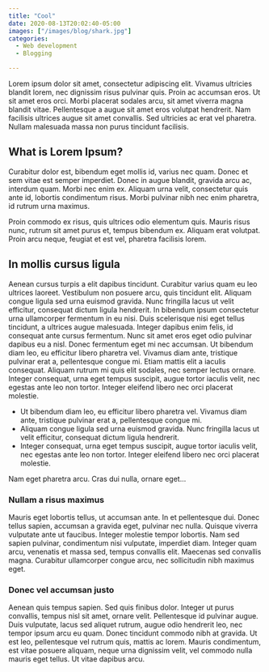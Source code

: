 ```yaml
---
title: "Cool"
date: 2020-08-13T20:02:40-05:00
images: ["/images/blog/shark.jpg"]
categories:
  - Web development
  - Blogging

---
```




Lorem ipsum dolor sit amet, consectetur adipiscing elit. Vivamus ultricies blandit lorem, nec dignissim risus pulvinar quis. Proin ac accumsan eros. Ut sit amet eros orci. Morbi placerat sodales arcu, sit amet viverra magna blandit vitae. Pellentesque a augue sit amet eros volutpat hendrerit. Nam facilisis ultrices augue sit amet convallis. Sed ultricies ac erat vel pharetra. Nullam malesuada massa non purus tincidunt facilisis.

## What is Lorem Ipsum?
Curabitur dolor est, bibendum eget mollis id, varius nec quam. Donec et sem vitae est semper imperdiet. Donec in augue blandit, gravida arcu ac, interdum quam. Morbi nec enim ex. Aliquam urna velit, consectetur quis ante id, lobortis condimentum risus. Morbi pulvinar nibh nec enim pharetra, id rutrum urna maximus. 

Proin commodo ex risus, quis ultrices odio elementum quis. Mauris risus nunc, rutrum sit amet purus et, tempus bibendum ex. Aliquam erat volutpat. Proin arcu neque, feugiat et est vel, pharetra facilisis lorem.

## In mollis cursus ligula
Aenean cursus turpis a elit dapibus tincidunt. Curabitur varius quam eu leo ultrices laoreet. Vestibulum non posuere arcu, quis tincidunt elit. Aliquam congue ligula sed urna euismod gravida. Nunc fringilla lacus ut velit efficitur, consequat dictum ligula hendrerit. In bibendum ipsum consectetur urna ullamcorper fermentum in eu nisi. Duis scelerisque nisi eget tellus tincidunt, a ultrices augue malesuada. Integer dapibus enim felis, id consequat ante cursus fermentum. Nunc sit amet eros eget odio pulvinar dapibus eu a nisl. Donec fermentum eget mi nec accumsan. Ut bibendum diam leo, eu efficitur libero pharetra vel. Vivamus diam ante, tristique pulvinar erat a, pellentesque congue mi. Etiam mattis elit a iaculis consequat. Aliquam rutrum mi quis elit sodales, nec semper lectus ornare. Integer consequat, urna eget tempus suscipit, augue tortor iaculis velit, nec egestas ante leo non tortor. Integer eleifend libero nec orci placerat molestie.

- Ut bibendum diam leo, eu efficitur libero pharetra vel. Vivamus diam ante, tristique pulvinar erat a, pellentesque congue mi.
- Aliquam congue ligula sed urna euismod gravida. Nunc fringilla lacus ut velit efficitur, consequat dictum ligula hendrerit. 
- Integer consequat, urna eget tempus suscipit, augue tortor iaculis velit, nec egestas ante leo non tortor. Integer eleifend libero nec orci placerat molestie.

Nam eget pharetra arcu. Cras dui nulla, ornare eget...

### Nullam a risus maximus
Mauris eget lobortis tellus, ut accumsan ante. In et pellentesque dui. Donec tellus sapien, accumsan a gravida eget, pulvinar nec nulla. Quisque viverra vulputate ante ut faucibus. Integer molestie tempor lobortis. Nam sed sapien pulvinar, condimentum nisi vulputate, imperdiet diam. Integer quam arcu, venenatis et massa sed, tempus convallis elit. Maecenas sed convallis magna. Curabitur ullamcorper congue arcu, nec sollicitudin nibh maximus eget.

### Donec vel accumsan justo
Aenean quis tempus sapien. Sed quis finibus dolor. Integer ut purus convallis, tempus nisl sit amet, ornare velit. Pellentesque id pulvinar augue. Duis vulputate, lacus sed aliquet rutrum, augue odio hendrerit leo, nec tempor ipsum arcu eu quam. Donec tincidunt commodo nibh at gravida. Ut est leo, pellentesque vel rutrum quis, mattis ac lorem. Mauris condimentum, est vitae posuere aliquam, neque urna dignissim velit, vel commodo nulla mauris eget tellus. Ut vitae dapibus arcu.